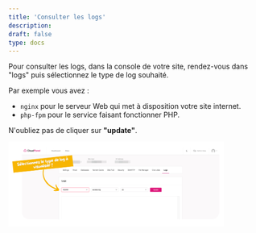 ```yaml
---
title: 'Consulter les logs'
description:
draft: false
type: docs
---
```


Pour consulter les logs, dans la console de votre site, rendez-vous dans "logs" puis sélectionnez le type de log souhaité.

Par exemple vous avez :

- `nginx` pour le serveur Web qui met à disposition votre site internet.
- `php-fpm` pour le service faisant fonctionner PHP.

N'oubliez pas de cliquer sur **"update"**.

<img src="./cdc-hebergement-consulter-les-logs-capture1.png" alt="Consulter les logs (capture)" style="width: 85%;">
